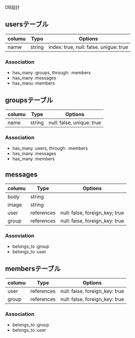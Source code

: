 DB設計

## usersテーブル
|columu|Typo|Options|
|------|----|-------|
|namw|string|index: true, null: false. unigue: true

### Association
- has_many :groups, through: :members
- has_many :messages
- has_manu :members

## groupsテーブル
|columu|Type|Options|
|------|----|-------|
|name|string|null: false, unique: true

### Association
- has_many :users, through: :members
- has_many :messages
- has_many :members

## messages
|columu|Type|Options|
|------|----|-------|
|body|string|
|image|string|
|user|references|null: false, foreign_key; true
|group|references|null: faise, foreign_key: true

### Assoviation
- belongs_to :group
- belongs_to :user

## membersテーブル
|columu|Type|Options|
|------|----|-------|
|user|references|null: faise, foreign_key: true
|group|references|null: false, foreign_key: true

### Association
- belongs_to :group
- belongs_to :user


